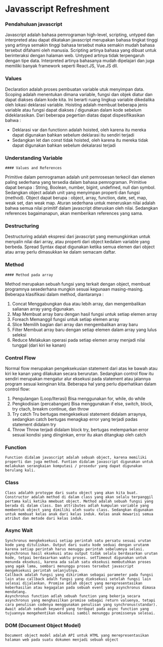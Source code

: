 # Javasscript Refreshment

### Pendahuluan javascript

Javascript adalah bahasa pemrograman high-level, scripting, untyped dan interpreted atau dapat dikatakan javascript merupakan bahasa tingkat tinggi yang artinya semakin tinggi bahasa tersebut maka semakin mudah bahasa tersebut difahami oleh manusia. Scripting artinya bahasa yang dibuat untuk berinteraksi dengan halaman web. Untyped artinya tidak terpengaruh dengan tipe data. Interpreted artinya bahasanya mudah dipelajari dan juga memiliki banyak framework seperti React.JS, Vue.JS dll.

### Values

Declaration adalah proses pembuatan variable utuk menyimpan data. Scoping adalah menentukan dimana variable, fungsi dan objek diatur dan dapat diakses dalam kode kita. Ini berarti ruang lingkup variable dikedalika oleh lokasi deklarasi variable. Hoisting adalah membuat beberapa jenis variable atau fungsi dapat diakses / digunakan dalam kode sebelum dideklarasikan.
Dari beberapa pegertian diatas dapat dispesifikasikan bahwa :

- Deklarasi var dan functionn adalah hoisted, oleh karena itu mereka dapat digunakan bahkan sebelum deklarasi itu sendiri terjadi
- Sedangkan let dan const tidak hoisted, oleh karena itu mereka tidak dapat digunakan bahkan sebelum dekalarasi terjadi

### Understanding Variable

    #### Values and References

Primitive dalam pemrograman adalah unit pemrosesan terkecil dan elemen paling sederhana yang tersedia dalam bahasa pemrograman. Primitive dapat berupa : String, Boolean, number, bigint, undefined, null dan symbol. Sedangkan object adalah unit yang menyimpan properti dan fungsi (method). Object dapat berupa : object, array, function, date, set, map, weak set, dan weak map. Aturan sederhana untuk meneruskan nilai adalah bahwa semua nilai primitif dalam javascript diteruskan oleh nilai. Sedangkan references bagaimanapun, akan memberikan references yang sama.

### Destructuring

Destructuring adalah ekspresi dari javascript yang memungkinkan untuk menyalin nilai dari array, atau properti dari object kedalam variable yang berbeda. Spread Syntax dapat digunakan ketika semua elemen dari object atau array perlu dimasukkan ke dalam semacam daftar.

### Method

    #### Method pada array

Method merupakan sebuah fungsi yang terkait dengan object, membuat programnya sesederhana mungkin sesuai kegunaan masing-masing. Beberapa klasifikasi dalam method, diantaranya :

1. Concat
   Menggabungkan dua atau lebih array, dan mengembalikan salianan array yang digunakan.
2. Map
   Membuat array baru dengan hasil fungsi untuk setiap elemen array
3. Foreach
   Memanggil fungsi untuk setiap elemen array
4. Slice
   Memilih bagian dari array dan mengembalikan array baru
5. Filter
   Membuat array baru dengan setiap elemen dalam array yang lulus seleksi
6. Reduce
   Melakukan operasi pada setiap elemen array menjadi nilai tunggal (dari kiri ke kanan)

### Control Flow

Normal flow merupakan pengeksekusian statement dari atas ke bawah atau kiri ke kanan yang dilakukan secara berurutan. Sedangkan control flow itu sendiri merupakan mengatur alur eksekusi pada statement atau jalannya program sesuai keinginan kita. Beberapa hal yang perlu diperhatikan dalam control flow:

1. Pengulangan (Loop/Iterasi)
   Bisa menggunakan for, while, do while
2. Pengkodisian (percabangan)
   Bisa menggunakan if else, switch, block, try ctach, breakm continue, dan throw
3. Try catch
   Tru bertugas mengeksekusi statement didalam arraynya, sedangkan catch bertugas menagkap error yang terjadi padas statement didalam try
4. Throw
   Throw terjadi didalam block try, bertugas melemparkan error sesuai kondisi yang diinginkan, error itu akan ditangkap oleh catch

### Function

    Function didalam javascript adalah sebuah object, karena memiliki properti dan juga method. Funtion didalam javascript digunakan untuk melakukan serangkaian komputasi / prosedur yang dapat digunakan berulang kali.

### Class

    Class adalahh protoype dari suatu object yang akan kita buat. Constructor adalah method di dalam class yang akan selalu terpanggil pertama kali ketika mmebuat object. Method adalah sebuah fungsi yang berada di dalam class. Dan attributes adlah kumpulan variable yang membentuk object yang dimiliki oleh suatu class. Sedangkan digunakan untuk membuat kelas anak dari kelas induk. Kelas anak mewarisi semua atribut dan metode dari kelas induk.

### Async Wait

    Synchronus mengkeksekusi setiap perintah satu persatu sesuai urutan kode yang dituliskan. Output dari suatu kode seduai dengan urutanm karena setiap perintah harus menuggu perintah sebelumnya selasi. Asynchronus hasil eksekusi atau output tidak selalu berdasarkan urutan kode, tetpai berdasarkan waktu proses. setTimeout digunakan untuk menunda eksekusi, karena ada salah satu eksekusi membutuhkan proses yang agak lama, sembari menunggu proses tersebut javascript mengeksekusi perintah selanjutnya.
    Callback adalah fungsi yang dikirimkan sebagai parameter pada fungsi lain atau callback adalh fungsi yang dieksekusi setelah fungsi lain selesai dijalankan. Promise adlah object yang merepresentasikan keberhasilan atau kegagalan pada sebuah event yang asynchronus dimasa mendatang.
    Asynchronus function adlah sebuah function yang bekerja secara asynchronus yang menghasilkan promise sebagai return valuenya, tetapi cara penulisan codenya menggunakan penulisan yang synchronus(standar). Await adalah sebuah keyword yang terdapat pada async function yang tujuannya mengehentikan eksekusi sambil menunggu promissenya selesai.

### DOM (Document Object Model)

    Document object model adalah API untuk HTML yang merepresentasikan halaman web pada suatu dokumen menjadi sebuah object
